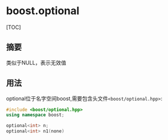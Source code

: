 # boost.optional

[TOC]



## 摘要

类似于NULL，表示无效值



## 用法

optional位于名字空间boost,需要包含头文件`<boost/optional.hpp>`:

```c++
#include <boost/optional.hpp>
using namespace boost;

optional<int> n;
optional<int> n1(none)
```


